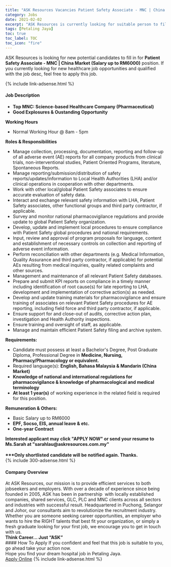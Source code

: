 ```yaml
---
title: "ASK Resources Vacancies Patient Safety Associate - MNC | China Market (Salary up to RM6000)" 
category: Jobs 
date: 2021-02-02 
excerpt: "ASK Resources is currently looking for suitable person to fill in the Patient Safety Associate - MNC | China Market (Salary up to RM6000) which positioned at Petaling Jaya" 
tags: [Petaling Jaya] 
toc: true 
toc_label: TOC 
toc_icon: "fire" 
--- 
```


<p>ASK Resources is looking for new potential candidates to fill in for <b>Patient Safety Associate - MNC | China Market (Salary up to RM6000)</b> position. If you currently looking for new healthcare job opportunities and qualified with the job desc, feel free to apply this job.
</p>{% include link-adsense.html %} 
<div><div><h4>Job Description</h4></div><div><div><span><div><ul><li><strong>Top MNC: Science-based Healthcare Company (</strong><strong>Pharmaceutical)</strong></li><li><strong>Good Explosures &amp; Oustanding Opportunity</strong></li></ul><div><strong>Working Hours</strong></div><ul><li>Normal Working Hour @ 8am - 5pm&#160;</li></ul><div><strong>Roles &amp; Responsibilities</strong></div><ul><li>Manage collection, processing, documentation, reporting and follow-up of all adverse event (AE) reports for all company products from clinical trials, non-interventional studies, Patient Oriented Programs, literature, Spontaneous Reports.</li><li>Manage reporting/submission/distribution of safety reports/updates/information to Local Health Authorities (LHA) and/or clinical operations in cooperation with other departments.</li><li>Work with other local/global Patient Safety associates to ensure accurate evaluation of safety data.</li><li>Interact and exchange relevant safety information with LHA, Patient Safety associates, other functional groups and third party contractor, if applicable.</li><li>Survey and monitor national pharmacovigilance regulations and provide update to global Patient Safety organization.</li><li>Develop, update and implement local procedures to ensure compliance with Patient Safety global procedures and national requirements.</li><li>Input, review and approval of program proposals for language, content and establishment of necessary controls on collection and reporting of adverse event information.</li><li>Perform reconciliation with other departments (e.g. Medical Information, Quality Assurance and third party contractor, if applicable) for potential AEs resulting from medical inquiries, quality related complaints and other sources.</li><li>Management and maintenance of all relevant Patient Safety databases.</li><li>Prepare and submit KPI reports on compliance in a timely manner including identification of root cause(s) for late reporting to LHA, development and implementation of corrective action(s) as needed.&#160;</li><li>Develop and update training materials for pharmacovigilance and ensure training of associates on relevant Patient Safety procedures for AE reporting, including field force and third party contractor, if applicable.</li><li>Ensure support for and close-out of audits, corrective action plan, investigation and Health Authority inspections.</li><li>Ensure training and oversight of staff, as applicable.</li><li>Manage and maintain efficient Patient Safety filing and archive system.</li></ul><div><strong>Requirements:</strong></div><ul><li>Candidate must possess at least a Bachelor's Degree, Post Graduate Diploma, Professional Degree in <strong>Medicine, Nursing, Pharmacy/Pharmacology or equivalent.</strong></li><li>Required language(s): <strong>English, Bahasa Malaysia &amp; Mandarin (China Market)</strong></li><li><strong>Knowledge of national and international regulations for pharmacovigilance &amp; knowledge of pharmacological and medical terminology</strong></li><li><strong>At least 1 year(s)</strong> of working experience in the related field is required for this position.</li></ul><div><strong>Remuneration &amp; Others:</strong></div><ul><li>Basic Salary up to RM6000</li><li><strong>EPF, Socso, EIS, annual leave &amp; etc.&#160;</strong></li><li><strong>One-year Contract</strong></li></ul><div><strong>Interested applicant may click "APPLY NOW" or send your resume to Ms.Sarah at "sarahlau@askresources.com.my"</strong></div><div><br><strong>***Only shortlisted candidate will be notified again. Thanks.</strong></div></div></span></div></div></div> 
{% include 300-adsense.html %} 
<div><div><h4>Company Overview</h4></div><div><div><span><div><div><div>At ASK Resources, our mission is to provide efficient services to both jobseekers and employers. With over a decade of experience since being founded in 2005, ASK has been in partnership&#160; with locally established companies, shared services, GLC, PLC and MNC clients across all sectors and industries with successful result. Headquartered in Puchong, Selangor and Johor, our consultants aim to revolutionize the recruitment industry.</div><div>Whether you are someone seeking career opportunities, an employer who wants to hire the RIGHT talents that best fit your organization, or simply a fresh graduate looking for your first job, we encourage you to get in touch with us.</div><div><strong>Think Career&#8230; Just &#8220;ASK&#8221;</strong></div></div></div></span></div></div></div> 
#### How To Apply 
If you confident and feel that this job is suitable to you, go ahead take your action now. <br/> 
Hope you find your dream hospital job in Petaling Jaya. <br/> 
<a href="https://www.jobstreet.com.my/en/job/patient-safety-associate-mnc-%7C-china-market-salary-up-to-rm6000-4474513?jobId=jobstreet-my-job-4474513&sectionRank=4&token=0~94f5b54e-3e3e-46ab-9eba-2a41cc225998&fr=SRP%20View%20In%20New%20Ta" class="btn btn--warning" target="_blank" rel="nofollow noopenner">Apply Online</a> 
{% include link-adsense.html %} 